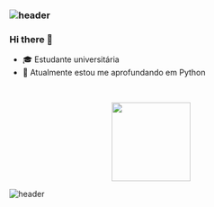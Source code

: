 ### ![header](https://capsule-render.vercel.app/api?type=rect&color=gradient&height=1)
### Hi there 👋

- 🎓 Estudante universitária
- 🌱 Atualmente estou me aprofundando em Python

<br>

<p align="center">
  <img height="140em" src="https://github-readme-stats.vercel.app/api/top-langs/?username=tamiressantiago&layout=compact&langs_count=16&theme=gruvbox"/>
</p>

![header](https://capsule-render.vercel.app/api?type=rect&color=gradient&height=1)
